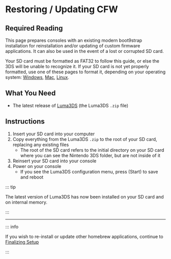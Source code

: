 # Restoring / Updating CFW

## Required Reading

This page prepares consoles with an existing modern boot9strap installation for reinstallation and/or updating of custom firmware applications. It can also be used in the event of a lost or corrupted SD card.

Your SD card must be formatted as FAT32 to follow this guide, or else the 3DS will be unable to recognize it. If your SD card is not yet properly formatted, use one of these pages to format it, depending on your operating system: [Windows](formatting-sd-(windows)), [Mac](formatting-sd-(mac)), [Linux](formatting-sd-(linux)).

## What You Need

* The latest release of [Luma3DS](https://github.com/LumaTeam/Luma3DS/releases/latest) (the Luma3DS `.zip` file)

## Instructions

1. Insert your SD card into your computer
1. Copy everything from the Luma3DS `.zip` to the root of your SD card, replacing any existing files
    + The root of the SD card refers to the initial directory on your SD card where you can see the Nintendo 3DS folder, but are not inside of it
1. Reinsert your SD card into your console
1. Power on your console
    + If you see the Luma3DS configuration menu, press (Start) to save and reboot

::: tip

The latest version of Luma3DS has now been installed on your SD card and on internal memory.

:::

___

::: info

If you wish to re-install or update other homebrew applications, continue to [Finalizing Setup](finalizing-setup)

:::
